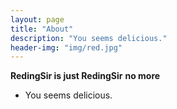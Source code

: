 ```yaml
---
layout: page
title: "About"
description: "You seems delicious."
header-img: "img/red.jpg"
---
```



<center>
    <p></p>
</center>




 **RedingSir is just RedingSir** 
 **no more** 



- You seems delicious.



<center>
    <p></p>
</center>






